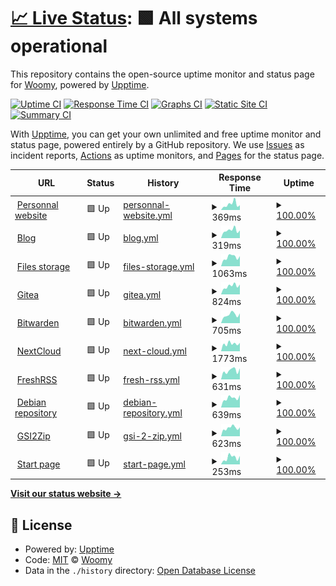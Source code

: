 # [📈 Live Status](https://status.woomy.ovh): <!--live status--> **🟩 All systems operational**

This repository contains the open-source uptime monitor and status page for [Woomy](https://woomy.ovh), powered by [Upptime](https://github.com/upptime/upptime).

[![Uptime CI](https://github.com/woomymy/status/workflows/Uptime%20CI/badge.svg)](https://github.com/woomymy/status/actions?query=workflow%3A%22Uptime+CI%22)
[![Response Time CI](https://github.com/woomymy/status/workflows/Response%20Time%20CI/badge.svg)](https://github.com/woomymy/status/actions?query=workflow%3A%22Response+Time+CI%22)
[![Graphs CI](https://github.com/woomymy/status/workflows/Graphs%20CI/badge.svg)](https://github.com/woomymy/status/actions?query=workflow%3A%22Graphs+CI%22)
[![Static Site CI](https://github.com/woomymy/status/workflows/Static%20Site%20CI/badge.svg)](https://github.com/woomymy/status/actions?query=workflow%3A%22Static+Site+CI%22)
[![Summary CI](https://github.com/woomymy/status/workflows/Summary%20CI/badge.svg)](https://github.com/woomymy/status/actions?query=workflow%3A%22Summary+CI%22)

With [Upptime](https://upptime.js.org), you can get your own unlimited and free uptime monitor and status page, powered entirely by a GitHub repository. We use [Issues](https://github.com/woomymy/status/issues) as incident reports, [Actions](https://github.com/woomymy/status/actions) as uptime monitors, and [Pages](https://status.woomy.ovh) for the status page.

<!--start: status pages-->
<!-- This summary is generated by Upptime (https://github.com/upptime/upptime) -->
<!-- Do not edit this manually, your changes will be overwritten -->
<!-- prettier-ignore -->
| URL | Status | History | Response Time | Uptime |
| --- | ------ | ------- | ------------- | ------ |
| <img alt="" src="https://favicons.githubusercontent.com/woomy.ovh" height="13"> [Personnal website](https://woomy.ovh) | 🟩 Up | [personnal-website.yml](https://github.com/Woomymy/status/commits/HEAD/history/personnal-website.yml) | <details><summary><img alt="Response time graph" src="./graphs/personnal-website/response-time-week.png" height="20"> 369ms</summary><br><a href="https://status.woomy.ovh/history/personnal-website"><img alt="Response time 292" src="https://img.shields.io/endpoint?url=https%3A%2F%2Fraw.githubusercontent.com%2FWoomymy%2Fstatus%2FHEAD%2Fapi%2Fpersonnal-website%2Fresponse-time.json"></a><br><a href="https://status.woomy.ovh/history/personnal-website"><img alt="24-hour response time 326" src="https://img.shields.io/endpoint?url=https%3A%2F%2Fraw.githubusercontent.com%2FWoomymy%2Fstatus%2FHEAD%2Fapi%2Fpersonnal-website%2Fresponse-time-day.json"></a><br><a href="https://status.woomy.ovh/history/personnal-website"><img alt="7-day response time 369" src="https://img.shields.io/endpoint?url=https%3A%2F%2Fraw.githubusercontent.com%2FWoomymy%2Fstatus%2FHEAD%2Fapi%2Fpersonnal-website%2Fresponse-time-week.json"></a><br><a href="https://status.woomy.ovh/history/personnal-website"><img alt="30-day response time 270" src="https://img.shields.io/endpoint?url=https%3A%2F%2Fraw.githubusercontent.com%2FWoomymy%2Fstatus%2FHEAD%2Fapi%2Fpersonnal-website%2Fresponse-time-month.json"></a><br><a href="https://status.woomy.ovh/history/personnal-website"><img alt="1-year response time 292" src="https://img.shields.io/endpoint?url=https%3A%2F%2Fraw.githubusercontent.com%2FWoomymy%2Fstatus%2FHEAD%2Fapi%2Fpersonnal-website%2Fresponse-time-year.json"></a></details> | <details><summary><a href="https://status.woomy.ovh/history/personnal-website">100.00%</a></summary><a href="https://status.woomy.ovh/history/personnal-website"><img alt="All-time uptime 100.00%" src="https://img.shields.io/endpoint?url=https%3A%2F%2Fraw.githubusercontent.com%2FWoomymy%2Fstatus%2FHEAD%2Fapi%2Fpersonnal-website%2Fuptime.json"></a><br><a href="https://status.woomy.ovh/history/personnal-website"><img alt="24-hour uptime 100.00%" src="https://img.shields.io/endpoint?url=https%3A%2F%2Fraw.githubusercontent.com%2FWoomymy%2Fstatus%2FHEAD%2Fapi%2Fpersonnal-website%2Fuptime-day.json"></a><br><a href="https://status.woomy.ovh/history/personnal-website"><img alt="7-day uptime 100.00%" src="https://img.shields.io/endpoint?url=https%3A%2F%2Fraw.githubusercontent.com%2FWoomymy%2Fstatus%2FHEAD%2Fapi%2Fpersonnal-website%2Fuptime-week.json"></a><br><a href="https://status.woomy.ovh/history/personnal-website"><img alt="30-day uptime 100.00%" src="https://img.shields.io/endpoint?url=https%3A%2F%2Fraw.githubusercontent.com%2FWoomymy%2Fstatus%2FHEAD%2Fapi%2Fpersonnal-website%2Fuptime-month.json"></a><br><a href="https://status.woomy.ovh/history/personnal-website"><img alt="1-year uptime 100.00%" src="https://img.shields.io/endpoint?url=https%3A%2F%2Fraw.githubusercontent.com%2FWoomymy%2Fstatus%2FHEAD%2Fapi%2Fpersonnal-website%2Fuptime-year.json"></a></details>
| <img alt="" src="https://favicons.githubusercontent.com/blog.woomy.ovh" height="13"> [Blog](https://blog.woomy.ovh) | 🟩 Up | [blog.yml](https://github.com/Woomymy/status/commits/HEAD/history/blog.yml) | <details><summary><img alt="Response time graph" src="./graphs/blog/response-time-week.png" height="20"> 319ms</summary><br><a href="https://status.woomy.ovh/history/blog"><img alt="Response time 285" src="https://img.shields.io/endpoint?url=https%3A%2F%2Fraw.githubusercontent.com%2FWoomymy%2Fstatus%2FHEAD%2Fapi%2Fblog%2Fresponse-time.json"></a><br><a href="https://status.woomy.ovh/history/blog"><img alt="24-hour response time 330" src="https://img.shields.io/endpoint?url=https%3A%2F%2Fraw.githubusercontent.com%2FWoomymy%2Fstatus%2FHEAD%2Fapi%2Fblog%2Fresponse-time-day.json"></a><br><a href="https://status.woomy.ovh/history/blog"><img alt="7-day response time 319" src="https://img.shields.io/endpoint?url=https%3A%2F%2Fraw.githubusercontent.com%2FWoomymy%2Fstatus%2FHEAD%2Fapi%2Fblog%2Fresponse-time-week.json"></a><br><a href="https://status.woomy.ovh/history/blog"><img alt="30-day response time 256" src="https://img.shields.io/endpoint?url=https%3A%2F%2Fraw.githubusercontent.com%2FWoomymy%2Fstatus%2FHEAD%2Fapi%2Fblog%2Fresponse-time-month.json"></a><br><a href="https://status.woomy.ovh/history/blog"><img alt="1-year response time 285" src="https://img.shields.io/endpoint?url=https%3A%2F%2Fraw.githubusercontent.com%2FWoomymy%2Fstatus%2FHEAD%2Fapi%2Fblog%2Fresponse-time-year.json"></a></details> | <details><summary><a href="https://status.woomy.ovh/history/blog">100.00%</a></summary><a href="https://status.woomy.ovh/history/blog"><img alt="All-time uptime 100.00%" src="https://img.shields.io/endpoint?url=https%3A%2F%2Fraw.githubusercontent.com%2FWoomymy%2Fstatus%2FHEAD%2Fapi%2Fblog%2Fuptime.json"></a><br><a href="https://status.woomy.ovh/history/blog"><img alt="24-hour uptime 100.00%" src="https://img.shields.io/endpoint?url=https%3A%2F%2Fraw.githubusercontent.com%2FWoomymy%2Fstatus%2FHEAD%2Fapi%2Fblog%2Fuptime-day.json"></a><br><a href="https://status.woomy.ovh/history/blog"><img alt="7-day uptime 100.00%" src="https://img.shields.io/endpoint?url=https%3A%2F%2Fraw.githubusercontent.com%2FWoomymy%2Fstatus%2FHEAD%2Fapi%2Fblog%2Fuptime-week.json"></a><br><a href="https://status.woomy.ovh/history/blog"><img alt="30-day uptime 100.00%" src="https://img.shields.io/endpoint?url=https%3A%2F%2Fraw.githubusercontent.com%2FWoomymy%2Fstatus%2FHEAD%2Fapi%2Fblog%2Fuptime-month.json"></a><br><a href="https://status.woomy.ovh/history/blog"><img alt="1-year uptime 100.00%" src="https://img.shields.io/endpoint?url=https%3A%2F%2Fraw.githubusercontent.com%2FWoomymy%2Fstatus%2FHEAD%2Fapi%2Fblog%2Fuptime-year.json"></a></details>
| <img alt="" src="https://favicons.githubusercontent.com/files.woomy.ovh" height="13"> [Files storage](https://files.woomy.ovh) | 🟩 Up | [files-storage.yml](https://github.com/Woomymy/status/commits/HEAD/history/files-storage.yml) | <details><summary><img alt="Response time graph" src="./graphs/files-storage/response-time-week.png" height="20"> 1063ms</summary><br><a href="https://status.woomy.ovh/history/files-storage"><img alt="Response time 982" src="https://img.shields.io/endpoint?url=https%3A%2F%2Fraw.githubusercontent.com%2FWoomymy%2Fstatus%2FHEAD%2Fapi%2Ffiles-storage%2Fresponse-time.json"></a><br><a href="https://status.woomy.ovh/history/files-storage"><img alt="24-hour response time 1132" src="https://img.shields.io/endpoint?url=https%3A%2F%2Fraw.githubusercontent.com%2FWoomymy%2Fstatus%2FHEAD%2Fapi%2Ffiles-storage%2Fresponse-time-day.json"></a><br><a href="https://status.woomy.ovh/history/files-storage"><img alt="7-day response time 1063" src="https://img.shields.io/endpoint?url=https%3A%2F%2Fraw.githubusercontent.com%2FWoomymy%2Fstatus%2FHEAD%2Fapi%2Ffiles-storage%2Fresponse-time-week.json"></a><br><a href="https://status.woomy.ovh/history/files-storage"><img alt="30-day response time 935" src="https://img.shields.io/endpoint?url=https%3A%2F%2Fraw.githubusercontent.com%2FWoomymy%2Fstatus%2FHEAD%2Fapi%2Ffiles-storage%2Fresponse-time-month.json"></a><br><a href="https://status.woomy.ovh/history/files-storage"><img alt="1-year response time 982" src="https://img.shields.io/endpoint?url=https%3A%2F%2Fraw.githubusercontent.com%2FWoomymy%2Fstatus%2FHEAD%2Fapi%2Ffiles-storage%2Fresponse-time-year.json"></a></details> | <details><summary><a href="https://status.woomy.ovh/history/files-storage">100.00%</a></summary><a href="https://status.woomy.ovh/history/files-storage"><img alt="All-time uptime 99.97%" src="https://img.shields.io/endpoint?url=https%3A%2F%2Fraw.githubusercontent.com%2FWoomymy%2Fstatus%2FHEAD%2Fapi%2Ffiles-storage%2Fuptime.json"></a><br><a href="https://status.woomy.ovh/history/files-storage"><img alt="24-hour uptime 100.00%" src="https://img.shields.io/endpoint?url=https%3A%2F%2Fraw.githubusercontent.com%2FWoomymy%2Fstatus%2FHEAD%2Fapi%2Ffiles-storage%2Fuptime-day.json"></a><br><a href="https://status.woomy.ovh/history/files-storage"><img alt="7-day uptime 100.00%" src="https://img.shields.io/endpoint?url=https%3A%2F%2Fraw.githubusercontent.com%2FWoomymy%2Fstatus%2FHEAD%2Fapi%2Ffiles-storage%2Fuptime-week.json"></a><br><a href="https://status.woomy.ovh/history/files-storage"><img alt="30-day uptime 100.00%" src="https://img.shields.io/endpoint?url=https%3A%2F%2Fraw.githubusercontent.com%2FWoomymy%2Fstatus%2FHEAD%2Fapi%2Ffiles-storage%2Fuptime-month.json"></a><br><a href="https://status.woomy.ovh/history/files-storage"><img alt="1-year uptime 99.97%" src="https://img.shields.io/endpoint?url=https%3A%2F%2Fraw.githubusercontent.com%2FWoomymy%2Fstatus%2FHEAD%2Fapi%2Ffiles-storage%2Fuptime-year.json"></a></details>
| <img alt="" src="https://favicons.githubusercontent.com/gitea.woomy.ovh" height="13"> [Gitea](https://gitea.woomy.ovh) | 🟩 Up | [gitea.yml](https://github.com/Woomymy/status/commits/HEAD/history/gitea.yml) | <details><summary><img alt="Response time graph" src="./graphs/gitea/response-time-week.png" height="20"> 824ms</summary><br><a href="https://status.woomy.ovh/history/gitea"><img alt="Response time 766" src="https://img.shields.io/endpoint?url=https%3A%2F%2Fraw.githubusercontent.com%2FWoomymy%2Fstatus%2FHEAD%2Fapi%2Fgitea%2Fresponse-time.json"></a><br><a href="https://status.woomy.ovh/history/gitea"><img alt="24-hour response time 832" src="https://img.shields.io/endpoint?url=https%3A%2F%2Fraw.githubusercontent.com%2FWoomymy%2Fstatus%2FHEAD%2Fapi%2Fgitea%2Fresponse-time-day.json"></a><br><a href="https://status.woomy.ovh/history/gitea"><img alt="7-day response time 824" src="https://img.shields.io/endpoint?url=https%3A%2F%2Fraw.githubusercontent.com%2FWoomymy%2Fstatus%2FHEAD%2Fapi%2Fgitea%2Fresponse-time-week.json"></a><br><a href="https://status.woomy.ovh/history/gitea"><img alt="30-day response time 716" src="https://img.shields.io/endpoint?url=https%3A%2F%2Fraw.githubusercontent.com%2FWoomymy%2Fstatus%2FHEAD%2Fapi%2Fgitea%2Fresponse-time-month.json"></a><br><a href="https://status.woomy.ovh/history/gitea"><img alt="1-year response time 766" src="https://img.shields.io/endpoint?url=https%3A%2F%2Fraw.githubusercontent.com%2FWoomymy%2Fstatus%2FHEAD%2Fapi%2Fgitea%2Fresponse-time-year.json"></a></details> | <details><summary><a href="https://status.woomy.ovh/history/gitea">100.00%</a></summary><a href="https://status.woomy.ovh/history/gitea"><img alt="All-time uptime 99.95%" src="https://img.shields.io/endpoint?url=https%3A%2F%2Fraw.githubusercontent.com%2FWoomymy%2Fstatus%2FHEAD%2Fapi%2Fgitea%2Fuptime.json"></a><br><a href="https://status.woomy.ovh/history/gitea"><img alt="24-hour uptime 100.00%" src="https://img.shields.io/endpoint?url=https%3A%2F%2Fraw.githubusercontent.com%2FWoomymy%2Fstatus%2FHEAD%2Fapi%2Fgitea%2Fuptime-day.json"></a><br><a href="https://status.woomy.ovh/history/gitea"><img alt="7-day uptime 100.00%" src="https://img.shields.io/endpoint?url=https%3A%2F%2Fraw.githubusercontent.com%2FWoomymy%2Fstatus%2FHEAD%2Fapi%2Fgitea%2Fuptime-week.json"></a><br><a href="https://status.woomy.ovh/history/gitea"><img alt="30-day uptime 100.00%" src="https://img.shields.io/endpoint?url=https%3A%2F%2Fraw.githubusercontent.com%2FWoomymy%2Fstatus%2FHEAD%2Fapi%2Fgitea%2Fuptime-month.json"></a><br><a href="https://status.woomy.ovh/history/gitea"><img alt="1-year uptime 99.95%" src="https://img.shields.io/endpoint?url=https%3A%2F%2Fraw.githubusercontent.com%2FWoomymy%2Fstatus%2FHEAD%2Fapi%2Fgitea%2Fuptime-year.json"></a></details>
| <img alt="" src="https://favicons.githubusercontent.com/bitwarden.woomy.ovh" height="13"> [Bitwarden](https://bitwarden.woomy.ovh) | 🟩 Up | [bitwarden.yml](https://github.com/Woomymy/status/commits/HEAD/history/bitwarden.yml) | <details><summary><img alt="Response time graph" src="./graphs/bitwarden/response-time-week.png" height="20"> 705ms</summary><br><a href="https://status.woomy.ovh/history/bitwarden"><img alt="Response time 650" src="https://img.shields.io/endpoint?url=https%3A%2F%2Fraw.githubusercontent.com%2FWoomymy%2Fstatus%2FHEAD%2Fapi%2Fbitwarden%2Fresponse-time.json"></a><br><a href="https://status.woomy.ovh/history/bitwarden"><img alt="24-hour response time 773" src="https://img.shields.io/endpoint?url=https%3A%2F%2Fraw.githubusercontent.com%2FWoomymy%2Fstatus%2FHEAD%2Fapi%2Fbitwarden%2Fresponse-time-day.json"></a><br><a href="https://status.woomy.ovh/history/bitwarden"><img alt="7-day response time 705" src="https://img.shields.io/endpoint?url=https%3A%2F%2Fraw.githubusercontent.com%2FWoomymy%2Fstatus%2FHEAD%2Fapi%2Fbitwarden%2Fresponse-time-week.json"></a><br><a href="https://status.woomy.ovh/history/bitwarden"><img alt="30-day response time 596" src="https://img.shields.io/endpoint?url=https%3A%2F%2Fraw.githubusercontent.com%2FWoomymy%2Fstatus%2FHEAD%2Fapi%2Fbitwarden%2Fresponse-time-month.json"></a><br><a href="https://status.woomy.ovh/history/bitwarden"><img alt="1-year response time 650" src="https://img.shields.io/endpoint?url=https%3A%2F%2Fraw.githubusercontent.com%2FWoomymy%2Fstatus%2FHEAD%2Fapi%2Fbitwarden%2Fresponse-time-year.json"></a></details> | <details><summary><a href="https://status.woomy.ovh/history/bitwarden">100.00%</a></summary><a href="https://status.woomy.ovh/history/bitwarden"><img alt="All-time uptime 99.97%" src="https://img.shields.io/endpoint?url=https%3A%2F%2Fraw.githubusercontent.com%2FWoomymy%2Fstatus%2FHEAD%2Fapi%2Fbitwarden%2Fuptime.json"></a><br><a href="https://status.woomy.ovh/history/bitwarden"><img alt="24-hour uptime 100.00%" src="https://img.shields.io/endpoint?url=https%3A%2F%2Fraw.githubusercontent.com%2FWoomymy%2Fstatus%2FHEAD%2Fapi%2Fbitwarden%2Fuptime-day.json"></a><br><a href="https://status.woomy.ovh/history/bitwarden"><img alt="7-day uptime 100.00%" src="https://img.shields.io/endpoint?url=https%3A%2F%2Fraw.githubusercontent.com%2FWoomymy%2Fstatus%2FHEAD%2Fapi%2Fbitwarden%2Fuptime-week.json"></a><br><a href="https://status.woomy.ovh/history/bitwarden"><img alt="30-day uptime 100.00%" src="https://img.shields.io/endpoint?url=https%3A%2F%2Fraw.githubusercontent.com%2FWoomymy%2Fstatus%2FHEAD%2Fapi%2Fbitwarden%2Fuptime-month.json"></a><br><a href="https://status.woomy.ovh/history/bitwarden"><img alt="1-year uptime 99.97%" src="https://img.shields.io/endpoint?url=https%3A%2F%2Fraw.githubusercontent.com%2FWoomymy%2Fstatus%2FHEAD%2Fapi%2Fbitwarden%2Fuptime-year.json"></a></details>
| <img alt="" src="https://favicons.githubusercontent.com/nextcloud.woomy.ovh" height="13"> [NextCloud](https://nextcloud.woomy.ovh) | 🟩 Up | [next-cloud.yml](https://github.com/Woomymy/status/commits/HEAD/history/next-cloud.yml) | <details><summary><img alt="Response time graph" src="./graphs/next-cloud/response-time-week.png" height="20"> 1773ms</summary><br><a href="https://status.woomy.ovh/history/next-cloud"><img alt="Response time 1912" src="https://img.shields.io/endpoint?url=https%3A%2F%2Fraw.githubusercontent.com%2FWoomymy%2Fstatus%2FHEAD%2Fapi%2Fnext-cloud%2Fresponse-time.json"></a><br><a href="https://status.woomy.ovh/history/next-cloud"><img alt="24-hour response time 1830" src="https://img.shields.io/endpoint?url=https%3A%2F%2Fraw.githubusercontent.com%2FWoomymy%2Fstatus%2FHEAD%2Fapi%2Fnext-cloud%2Fresponse-time-day.json"></a><br><a href="https://status.woomy.ovh/history/next-cloud"><img alt="7-day response time 1773" src="https://img.shields.io/endpoint?url=https%3A%2F%2Fraw.githubusercontent.com%2FWoomymy%2Fstatus%2FHEAD%2Fapi%2Fnext-cloud%2Fresponse-time-week.json"></a><br><a href="https://status.woomy.ovh/history/next-cloud"><img alt="30-day response time 1788" src="https://img.shields.io/endpoint?url=https%3A%2F%2Fraw.githubusercontent.com%2FWoomymy%2Fstatus%2FHEAD%2Fapi%2Fnext-cloud%2Fresponse-time-month.json"></a><br><a href="https://status.woomy.ovh/history/next-cloud"><img alt="1-year response time 1912" src="https://img.shields.io/endpoint?url=https%3A%2F%2Fraw.githubusercontent.com%2FWoomymy%2Fstatus%2FHEAD%2Fapi%2Fnext-cloud%2Fresponse-time-year.json"></a></details> | <details><summary><a href="https://status.woomy.ovh/history/next-cloud">100.00%</a></summary><a href="https://status.woomy.ovh/history/next-cloud"><img alt="All-time uptime 99.97%" src="https://img.shields.io/endpoint?url=https%3A%2F%2Fraw.githubusercontent.com%2FWoomymy%2Fstatus%2FHEAD%2Fapi%2Fnext-cloud%2Fuptime.json"></a><br><a href="https://status.woomy.ovh/history/next-cloud"><img alt="24-hour uptime 100.00%" src="https://img.shields.io/endpoint?url=https%3A%2F%2Fraw.githubusercontent.com%2FWoomymy%2Fstatus%2FHEAD%2Fapi%2Fnext-cloud%2Fuptime-day.json"></a><br><a href="https://status.woomy.ovh/history/next-cloud"><img alt="7-day uptime 100.00%" src="https://img.shields.io/endpoint?url=https%3A%2F%2Fraw.githubusercontent.com%2FWoomymy%2Fstatus%2FHEAD%2Fapi%2Fnext-cloud%2Fuptime-week.json"></a><br><a href="https://status.woomy.ovh/history/next-cloud"><img alt="30-day uptime 100.00%" src="https://img.shields.io/endpoint?url=https%3A%2F%2Fraw.githubusercontent.com%2FWoomymy%2Fstatus%2FHEAD%2Fapi%2Fnext-cloud%2Fuptime-month.json"></a><br><a href="https://status.woomy.ovh/history/next-cloud"><img alt="1-year uptime 99.97%" src="https://img.shields.io/endpoint?url=https%3A%2F%2Fraw.githubusercontent.com%2FWoomymy%2Fstatus%2FHEAD%2Fapi%2Fnext-cloud%2Fuptime-year.json"></a></details>
| <img alt="" src="https://favicons.githubusercontent.com/rss.woomy.ovh" height="13"> [FreshRSS](https://rss.woomy.ovh) | 🟩 Up | [fresh-rss.yml](https://github.com/Woomymy/status/commits/HEAD/history/fresh-rss.yml) | <details><summary><img alt="Response time graph" src="./graphs/fresh-rss/response-time-week.png" height="20"> 631ms</summary><br><a href="https://status.woomy.ovh/history/fresh-rss"><img alt="Response time 632" src="https://img.shields.io/endpoint?url=https%3A%2F%2Fraw.githubusercontent.com%2FWoomymy%2Fstatus%2FHEAD%2Fapi%2Ffresh-rss%2Fresponse-time.json"></a><br><a href="https://status.woomy.ovh/history/fresh-rss"><img alt="24-hour response time 620" src="https://img.shields.io/endpoint?url=https%3A%2F%2Fraw.githubusercontent.com%2FWoomymy%2Fstatus%2FHEAD%2Fapi%2Ffresh-rss%2Fresponse-time-day.json"></a><br><a href="https://status.woomy.ovh/history/fresh-rss"><img alt="7-day response time 631" src="https://img.shields.io/endpoint?url=https%3A%2F%2Fraw.githubusercontent.com%2FWoomymy%2Fstatus%2FHEAD%2Fapi%2Ffresh-rss%2Fresponse-time-week.json"></a><br><a href="https://status.woomy.ovh/history/fresh-rss"><img alt="30-day response time 583" src="https://img.shields.io/endpoint?url=https%3A%2F%2Fraw.githubusercontent.com%2FWoomymy%2Fstatus%2FHEAD%2Fapi%2Ffresh-rss%2Fresponse-time-month.json"></a><br><a href="https://status.woomy.ovh/history/fresh-rss"><img alt="1-year response time 632" src="https://img.shields.io/endpoint?url=https%3A%2F%2Fraw.githubusercontent.com%2FWoomymy%2Fstatus%2FHEAD%2Fapi%2Ffresh-rss%2Fresponse-time-year.json"></a></details> | <details><summary><a href="https://status.woomy.ovh/history/fresh-rss">100.00%</a></summary><a href="https://status.woomy.ovh/history/fresh-rss"><img alt="All-time uptime 99.97%" src="https://img.shields.io/endpoint?url=https%3A%2F%2Fraw.githubusercontent.com%2FWoomymy%2Fstatus%2FHEAD%2Fapi%2Ffresh-rss%2Fuptime.json"></a><br><a href="https://status.woomy.ovh/history/fresh-rss"><img alt="24-hour uptime 100.00%" src="https://img.shields.io/endpoint?url=https%3A%2F%2Fraw.githubusercontent.com%2FWoomymy%2Fstatus%2FHEAD%2Fapi%2Ffresh-rss%2Fuptime-day.json"></a><br><a href="https://status.woomy.ovh/history/fresh-rss"><img alt="7-day uptime 100.00%" src="https://img.shields.io/endpoint?url=https%3A%2F%2Fraw.githubusercontent.com%2FWoomymy%2Fstatus%2FHEAD%2Fapi%2Ffresh-rss%2Fuptime-week.json"></a><br><a href="https://status.woomy.ovh/history/fresh-rss"><img alt="30-day uptime 100.00%" src="https://img.shields.io/endpoint?url=https%3A%2F%2Fraw.githubusercontent.com%2FWoomymy%2Fstatus%2FHEAD%2Fapi%2Ffresh-rss%2Fuptime-month.json"></a><br><a href="https://status.woomy.ovh/history/fresh-rss"><img alt="1-year uptime 99.97%" src="https://img.shields.io/endpoint?url=https%3A%2F%2Fraw.githubusercontent.com%2FWoomymy%2Fstatus%2FHEAD%2Fapi%2Ffresh-rss%2Fuptime-year.json"></a></details>
| <img alt="" src="https://favicons.githubusercontent.com/apt.woomy.ovh" height="13"> [Debian repository](https://apt.woomy.ovh) | 🟩 Up | [debian-repository.yml](https://github.com/Woomymy/status/commits/HEAD/history/debian-repository.yml) | <details><summary><img alt="Response time graph" src="./graphs/debian-repository/response-time-week.png" height="20"> 639ms</summary><br><a href="https://status.woomy.ovh/history/debian-repository"><img alt="Response time 597" src="https://img.shields.io/endpoint?url=https%3A%2F%2Fraw.githubusercontent.com%2FWoomymy%2Fstatus%2FHEAD%2Fapi%2Fdebian-repository%2Fresponse-time.json"></a><br><a href="https://status.woomy.ovh/history/debian-repository"><img alt="24-hour response time 769" src="https://img.shields.io/endpoint?url=https%3A%2F%2Fraw.githubusercontent.com%2FWoomymy%2Fstatus%2FHEAD%2Fapi%2Fdebian-repository%2Fresponse-time-day.json"></a><br><a href="https://status.woomy.ovh/history/debian-repository"><img alt="7-day response time 639" src="https://img.shields.io/endpoint?url=https%3A%2F%2Fraw.githubusercontent.com%2FWoomymy%2Fstatus%2FHEAD%2Fapi%2Fdebian-repository%2Fresponse-time-week.json"></a><br><a href="https://status.woomy.ovh/history/debian-repository"><img alt="30-day response time 569" src="https://img.shields.io/endpoint?url=https%3A%2F%2Fraw.githubusercontent.com%2FWoomymy%2Fstatus%2FHEAD%2Fapi%2Fdebian-repository%2Fresponse-time-month.json"></a><br><a href="https://status.woomy.ovh/history/debian-repository"><img alt="1-year response time 597" src="https://img.shields.io/endpoint?url=https%3A%2F%2Fraw.githubusercontent.com%2FWoomymy%2Fstatus%2FHEAD%2Fapi%2Fdebian-repository%2Fresponse-time-year.json"></a></details> | <details><summary><a href="https://status.woomy.ovh/history/debian-repository">100.00%</a></summary><a href="https://status.woomy.ovh/history/debian-repository"><img alt="All-time uptime 99.97%" src="https://img.shields.io/endpoint?url=https%3A%2F%2Fraw.githubusercontent.com%2FWoomymy%2Fstatus%2FHEAD%2Fapi%2Fdebian-repository%2Fuptime.json"></a><br><a href="https://status.woomy.ovh/history/debian-repository"><img alt="24-hour uptime 100.00%" src="https://img.shields.io/endpoint?url=https%3A%2F%2Fraw.githubusercontent.com%2FWoomymy%2Fstatus%2FHEAD%2Fapi%2Fdebian-repository%2Fuptime-day.json"></a><br><a href="https://status.woomy.ovh/history/debian-repository"><img alt="7-day uptime 100.00%" src="https://img.shields.io/endpoint?url=https%3A%2F%2Fraw.githubusercontent.com%2FWoomymy%2Fstatus%2FHEAD%2Fapi%2Fdebian-repository%2Fuptime-week.json"></a><br><a href="https://status.woomy.ovh/history/debian-repository"><img alt="30-day uptime 100.00%" src="https://img.shields.io/endpoint?url=https%3A%2F%2Fraw.githubusercontent.com%2FWoomymy%2Fstatus%2FHEAD%2Fapi%2Fdebian-repository%2Fuptime-month.json"></a><br><a href="https://status.woomy.ovh/history/debian-repository"><img alt="1-year uptime 99.97%" src="https://img.shields.io/endpoint?url=https%3A%2F%2Fraw.githubusercontent.com%2FWoomymy%2Fstatus%2FHEAD%2Fapi%2Fdebian-repository%2Fuptime-year.json"></a></details>
| <img alt="" src="https://favicons.githubusercontent.com/gsi2zip.woomy.ovh" height="13"> [GSI2Zip](https://gsi2zip.woomy.ovh) | 🟩 Up | [gsi-2-zip.yml](https://github.com/Woomymy/status/commits/HEAD/history/gsi-2-zip.yml) | <details><summary><img alt="Response time graph" src="./graphs/gsi-2-zip/response-time-week.png" height="20"> 623ms</summary><br><a href="https://status.woomy.ovh/history/gsi-2-zip"><img alt="Response time 625" src="https://img.shields.io/endpoint?url=https%3A%2F%2Fraw.githubusercontent.com%2FWoomymy%2Fstatus%2FHEAD%2Fapi%2Fgsi-2-zip%2Fresponse-time.json"></a><br><a href="https://status.woomy.ovh/history/gsi-2-zip"><img alt="24-hour response time 760" src="https://img.shields.io/endpoint?url=https%3A%2F%2Fraw.githubusercontent.com%2FWoomymy%2Fstatus%2FHEAD%2Fapi%2Fgsi-2-zip%2Fresponse-time-day.json"></a><br><a href="https://status.woomy.ovh/history/gsi-2-zip"><img alt="7-day response time 623" src="https://img.shields.io/endpoint?url=https%3A%2F%2Fraw.githubusercontent.com%2FWoomymy%2Fstatus%2FHEAD%2Fapi%2Fgsi-2-zip%2Fresponse-time-week.json"></a><br><a href="https://status.woomy.ovh/history/gsi-2-zip"><img alt="30-day response time 577" src="https://img.shields.io/endpoint?url=https%3A%2F%2Fraw.githubusercontent.com%2FWoomymy%2Fstatus%2FHEAD%2Fapi%2Fgsi-2-zip%2Fresponse-time-month.json"></a><br><a href="https://status.woomy.ovh/history/gsi-2-zip"><img alt="1-year response time 625" src="https://img.shields.io/endpoint?url=https%3A%2F%2Fraw.githubusercontent.com%2FWoomymy%2Fstatus%2FHEAD%2Fapi%2Fgsi-2-zip%2Fresponse-time-year.json"></a></details> | <details><summary><a href="https://status.woomy.ovh/history/gsi-2-zip">100.00%</a></summary><a href="https://status.woomy.ovh/history/gsi-2-zip"><img alt="All-time uptime 87.70%" src="https://img.shields.io/endpoint?url=https%3A%2F%2Fraw.githubusercontent.com%2FWoomymy%2Fstatus%2FHEAD%2Fapi%2Fgsi-2-zip%2Fuptime.json"></a><br><a href="https://status.woomy.ovh/history/gsi-2-zip"><img alt="24-hour uptime 100.00%" src="https://img.shields.io/endpoint?url=https%3A%2F%2Fraw.githubusercontent.com%2FWoomymy%2Fstatus%2FHEAD%2Fapi%2Fgsi-2-zip%2Fuptime-day.json"></a><br><a href="https://status.woomy.ovh/history/gsi-2-zip"><img alt="7-day uptime 100.00%" src="https://img.shields.io/endpoint?url=https%3A%2F%2Fraw.githubusercontent.com%2FWoomymy%2Fstatus%2FHEAD%2Fapi%2Fgsi-2-zip%2Fuptime-week.json"></a><br><a href="https://status.woomy.ovh/history/gsi-2-zip"><img alt="30-day uptime 85.75%" src="https://img.shields.io/endpoint?url=https%3A%2F%2Fraw.githubusercontent.com%2FWoomymy%2Fstatus%2FHEAD%2Fapi%2Fgsi-2-zip%2Fuptime-month.json"></a><br><a href="https://status.woomy.ovh/history/gsi-2-zip"><img alt="1-year uptime 87.70%" src="https://img.shields.io/endpoint?url=https%3A%2F%2Fraw.githubusercontent.com%2FWoomymy%2Fstatus%2FHEAD%2Fapi%2Fgsi-2-zip%2Fuptime-year.json"></a></details>
| <img alt="" src="https://favicons.githubusercontent.com/start.woomy.ovh" height="13"> [Start page](https://start.woomy.ovh) | 🟩 Up | [start-page.yml](https://github.com/Woomymy/status/commits/HEAD/history/start-page.yml) | <details><summary><img alt="Response time graph" src="./graphs/start-page/response-time-week.png" height="20"> 253ms</summary><br><a href="https://status.woomy.ovh/history/start-page"><img alt="Response time 238" src="https://img.shields.io/endpoint?url=https%3A%2F%2Fraw.githubusercontent.com%2FWoomymy%2Fstatus%2FHEAD%2Fapi%2Fstart-page%2Fresponse-time.json"></a><br><a href="https://status.woomy.ovh/history/start-page"><img alt="24-hour response time 263" src="https://img.shields.io/endpoint?url=https%3A%2F%2Fraw.githubusercontent.com%2FWoomymy%2Fstatus%2FHEAD%2Fapi%2Fstart-page%2Fresponse-time-day.json"></a><br><a href="https://status.woomy.ovh/history/start-page"><img alt="7-day response time 253" src="https://img.shields.io/endpoint?url=https%3A%2F%2Fraw.githubusercontent.com%2FWoomymy%2Fstatus%2FHEAD%2Fapi%2Fstart-page%2Fresponse-time-week.json"></a><br><a href="https://status.woomy.ovh/history/start-page"><img alt="30-day response time 230" src="https://img.shields.io/endpoint?url=https%3A%2F%2Fraw.githubusercontent.com%2FWoomymy%2Fstatus%2FHEAD%2Fapi%2Fstart-page%2Fresponse-time-month.json"></a><br><a href="https://status.woomy.ovh/history/start-page"><img alt="1-year response time 238" src="https://img.shields.io/endpoint?url=https%3A%2F%2Fraw.githubusercontent.com%2FWoomymy%2Fstatus%2FHEAD%2Fapi%2Fstart-page%2Fresponse-time-year.json"></a></details> | <details><summary><a href="https://status.woomy.ovh/history/start-page">100.00%</a></summary><a href="https://status.woomy.ovh/history/start-page"><img alt="All-time uptime 100.00%" src="https://img.shields.io/endpoint?url=https%3A%2F%2Fraw.githubusercontent.com%2FWoomymy%2Fstatus%2FHEAD%2Fapi%2Fstart-page%2Fuptime.json"></a><br><a href="https://status.woomy.ovh/history/start-page"><img alt="24-hour uptime 100.00%" src="https://img.shields.io/endpoint?url=https%3A%2F%2Fraw.githubusercontent.com%2FWoomymy%2Fstatus%2FHEAD%2Fapi%2Fstart-page%2Fuptime-day.json"></a><br><a href="https://status.woomy.ovh/history/start-page"><img alt="7-day uptime 100.00%" src="https://img.shields.io/endpoint?url=https%3A%2F%2Fraw.githubusercontent.com%2FWoomymy%2Fstatus%2FHEAD%2Fapi%2Fstart-page%2Fuptime-week.json"></a><br><a href="https://status.woomy.ovh/history/start-page"><img alt="30-day uptime 100.00%" src="https://img.shields.io/endpoint?url=https%3A%2F%2Fraw.githubusercontent.com%2FWoomymy%2Fstatus%2FHEAD%2Fapi%2Fstart-page%2Fuptime-month.json"></a><br><a href="https://status.woomy.ovh/history/start-page"><img alt="1-year uptime 100.00%" src="https://img.shields.io/endpoint?url=https%3A%2F%2Fraw.githubusercontent.com%2FWoomymy%2Fstatus%2FHEAD%2Fapi%2Fstart-page%2Fuptime-year.json"></a></details>

<!--end: status pages-->

[**Visit our status website →**](https://status.woomy.ovh)

## 📄 License

- Powered by: [Upptime](https://github.com/upptime/upptime)
- Code: [MIT](./LICENSE) © [Woomy](https://woomy.ovh)
- Data in the `./history` directory: [Open Database License](https://opendatacommons.org/licenses/odbl/1-0/)
